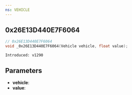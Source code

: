 ```yaml
---
ns: VEHICLE
---
```

## 0x26E13D440E7F6064

```c
// 0x26E13D440E7F6064
void _0x26E13D440E7F6064(Vehicle vehicle, float value);
```

```
Introduced: v1290
```

## Parameters
* **vehicle**:
* **value**:

